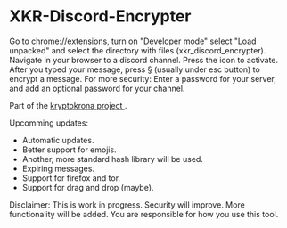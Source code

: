 # XKR-Discord-Encrypter

Go to chrome://extensions, turn on "Developer mode" select "Load unpacked" and select the directory with files (xkr_discord_encrypter). Navigate in your browser to a discord channel. Press the icon to activate. After you typed your message, press § (usually under esc button) to encrypt a message. 
For more security: Enter a password for your server, and add an optional password for your channel. 

Part of the <a href="https://kryptokrona.se"> kryptokrona project </a>.

Upcomming updates:<br/>
<ul> 
<li>Automatic updates.</li>
<li>Better support for emojis.</li>
<li>Another, more standard hash library will be used.</li>
<li>Expiring messages. </li>
<li>Support for firefox and tor. </li>
<li>Support for drag and drop (maybe).</li>
</ul>

Disclaimer: This is work in progress. Security will improve. More functionality will be added. You are responsible for how you use this tool.
